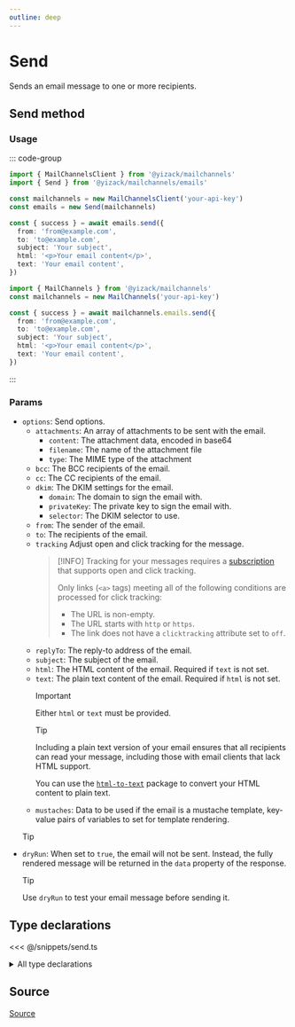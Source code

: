 ```yaml
---
outline: deep
---
```


# Send

Sends an email message to one or more recipients.

## Send method

### Usage

::: code-group
```ts [modular.ts]
import { MailChannelsClient } from '@yizack/mailchannels'
import { Send } from '@yizack/mailchannels/emails'

const mailchannels = new MailChannelsClient('your-api-key')
const emails = new Send(mailchannels)

const { success } = await emails.send({
  from: 'from@example.com',
  to: 'to@example.com',
  subject: 'Your subject',
  html: '<p>Your email content</p>',
  text: 'Your email content',
})
```

```ts [full.ts]
import { MailChannels } from '@yizack/mailchannels'
const mailchannels = new MailChannels('your-api-key')

const { success } = await mailchannels.emails.send({
  from: 'from@example.com',
  to: 'to@example.com',
  subject: 'Your subject',
  html: '<p>Your email content</p>',
  text: 'Your email content',
})
```
:::

### Params

- `options`: Send options.
  - `attachments`: An array of attachments to be sent with the email.
    - `content`: The attachment data, encoded in base64
    - `filename`: The name of the attachment file
    - `type`: The MIME type of the attachment
  - `bcc`: The BCC recipients of the email.
  - `cc`: The CC recipients of the email.
  - `dkim`: The DKIM settings for the email.
    - `domain`: The domain to sign the email with.
    - `privateKey`: The private key to sign the email with.
    - `selector`: The DKIM selector to use.
  - `from`: The sender of the email.
  - `to`: The recipients of the email.
  - `tracking` Adjust open and click tracking for the message.
    > [!INFO]
    > Tracking for your messages requires a [subscription](https://www.mailchannels.com/pricing/#for_devs) that supports open and click tracking.
    >
    > Only links (`<a>` tags) meeting all of the following conditions are processed for click tracking:
    > - The URL is non-empty.
    > - The URL starts with `http` or `https`.
    > - The link does not have a `clicktracking` attribute set to `off`.
  - `replyTo`: The reply-to address of the email.
  - `subject`: The subject of the email.
  - `html`: The HTML content of the email. Required if `text` is not set.
  - `text`: The plain text content of the email. Required if `html` is not set.
    > [!IMPORTANT]
    > Either `html` or `text` must be provided.
    <!---->
    > [!TIP]
    > Including a plain text version of your email ensures that all recipients can read your message, including those with email clients that lack HTML support.
    >
    > You can use the [`html-to-text`](https://www.npmjs.com/package/html-to-text) package to convert your HTML content to plain text.
  - `mustaches`: Data to be used if the email is a mustache template, key-value pairs of variables to set for template rendering.
  > [!TIP]
- `dryRun`: When set to `true`, the email will not be sent. Instead, the fully rendered message will be returned in the `data` property of the response.
  > [!TIP]
  > Use `dryRun` to test your email message before sending it.

## Type declarations

<<< @/snippets/send.ts

<details>
  <summary>All type declarations</summary>

  <<< @/snippets/send-options.ts
  <<< @/snippets/send-options-base.ts
  <<< @/snippets/send-attachment.ts
  <<< @/snippets/send-content.ts
  <<< @/snippets/send-recipient.ts
  <<< @/snippets/send-tracking.ts
  <<< @/snippets/send-response.ts
  <<< @/snippets/send-personalization.ts
  <<< @/snippets/send-payload.ts

  > [!INFO]
  > `SendPayload` is the body sent to the MailChannels API. Reference: [Send an Email](https://docs.mailchannels.net/email-api/api-reference/send-an-email)
</details>

## Source

[Source](https://github.com/Yizack/mailchannels/tree/main/src/modules/emails/send.ts)
